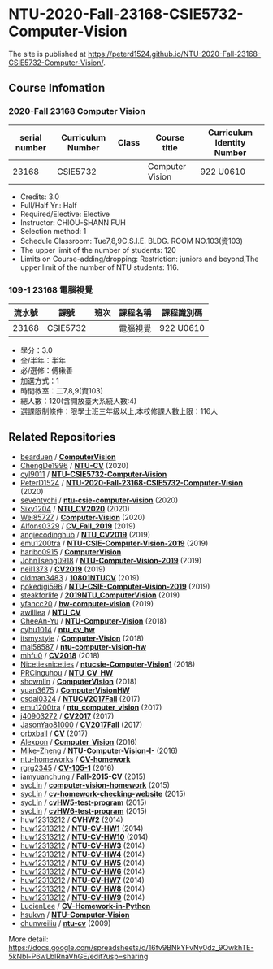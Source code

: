 # NTU-2020-Fall-23168-CSIE5732-Computer-Vision
The site is published at https://peterd1524.github.io/NTU-2020-Fall-23168-CSIE5732-Computer-Vision/.
## Course Infomation
### 2020-Fall 23168 Computer Vision
serial number | Curriculum Number | Class | Course title | Curriculum Identity Number
------------ | ------------- | ------------- | ------------- | -------------
23168 | CSIE5732 |  | Computer Vision | 922 U0610
 * Credits: 3.0
 * Full/Half Yr.: Half
 * Required/Elective: Elective
 * Instructor: CHIOU-SHANN FUH
 * Selection method: 1
 * Schedule Classroom: Tue7,8,9C.S.I.E. BLDG. ROOM NO.103(資103)
 * The upper limit of the number of students: 120
 * Limits on Course-adding/dropping: Restriction: juniors and beyond,The upper limit of the number of NTU students: 116.
### 109-1 23168 電腦視覺
流水號 | 課號 | 班次 | 課程名稱 | 課程識別碼
------------ | ------------- | ------------- | ------------- | -------------
23168 | CSIE5732 |  | 電腦視覺 | 922 U0610
 * 學分：3.0
 * 全/半年：半年
 * 必/選修：傅楸善
 * 加選方式：1
 * 時間教室：二7,8,9(資103)
 * 總人數：120(含開放臺大系統人數:4)
 * 選課限制條件：限學士班三年級以上,本校修課人數上限：116人
## Related Repositories
 * [bearduen](https://github.com/bearduen) / **[ComputerVision](https://github.com/bearduen/ComputerVision)**
 * [ChengDe1996](https://github.com/ChengDe1996) / **[NTU-CV](https://github.com/ChengDe1996/NTU-CV)** (2020)
 * [cyl9011](https://github.com/cyl9011) / **[NTU-CSIE5732-Computer-Vision](https://github.com/cyl9011/NTU-CSIE5732-Computer-Vision)**
 * [PeterD1524](https://github.com/PeterD1524) / **[NTU-2020-Fall-23168-CSIE5732-Computer-Vision](https://github.com/PeterD1524/NTU-2020-Fall-23168-CSIE5732-Computer-Vision)** (2020)
 * [seventychi](https://github.com/seventychi) / **[ntu-csie-computer-vision](https://github.com/seventychi/ntu-csie-computer-vision)** (2020)
 * [Sixy1204](https://github.com/Sixy1204) / **[NTU_CV2020](https://github.com/Sixy1204/NTU_CV2020)** (2020)
 * [Wei85727](https://github.com/Wei85727) / **[Computer-Vision](https://github.com/Wei85727/Computer-Vision)** (2020)
 * [Alfons0329](https://github.com/Alfons0329) / **[CV_Fall_2019](https://github.com/Alfons0329/CV_Fall_2019)** (2019)
 * [angiecodinghub](https://github.com/angiecodinghub) / **[NTU_CV2019](https://github.com/angiecodinghub/NTU_CV2019)** (2019)
 * [emu1200tra](https://github.com/emu1200tra) / **[NTU-CSIE-Computer-Vision-2019](https://github.com/emu1200tra/NTU-CSIE-Computer-Vision-2019)** (2019)
 * [haribo0915](https://github.com/haribo0915) / **[ComputerVision](https://github.com/haribo0915/ComputerVision)**
 * [JohnTseng0918](https://github.com/JohnTseng0918) / **[NTU-Computer-Vision-2019](https://github.com/JohnTseng0918/NTU-Computer-Vision-2019)** (2019)
 * [neil1373](https://github.com/neil1373) / **[CV2019](https://github.com/neil1373/CV2019)** (2019)
 * [oldman3483](https://github.com/oldman3483) / **[10801NTUCV](https://github.com/oldman3483/10801NTUCV)** (2019)
 * [pokedigi596](https://github.com/pokedigi596) / **[NTU-CSIE-Computer-Vision-2019](https://github.com/pokedigi596/NTU-CSIE-Computer-Vision-2019)** (2019)
 * [steakforlife](https://github.com/steakforlife) / **[2019NTU_ComputerVision](https://github.com/steakforlife/2019NTU_ComputerVision)** (2019)
 * [yfancc20](https://github.com/yfancc20) / **[hw-computer-vision](https://github.com/yfancc20/hw-computer-vision)** (2019)
 * [awilliea](https://github.com/awilliea) / **[NTU_CV](https://github.com/awilliea/NTU_CV)**
 * [CheeAn-Yu](https://github.com/CheeAn-Yu) / **[NTU-Computer-Vision](https://github.com/CheeAn-Yu/NTU-Computer-Vision)** (2018)
 * [cyhu1014](https://github.com/cyhu1014) / **[ntu_cv_hw](https://github.com/cyhu1014/ntu_cv_hw)**
 * [itsmystyle](https://github.com/itsmystyle) / **[Computer-Vision](https://github.com/itsmystyle/Computer-Vision)** (2018)
 * [mai58587](https://github.com/mai58587) / **[ntu-computer-vision-hw](https://github.com/mai58587/ntu-computer-vision-hw)**
 * [mhfu0](https://github.com/mhfu0) / **[CV2018](https://github.com/mhfu0/CV2018)** (2018)
 * [Nicetiesniceties](https://github.com/Nicetiesniceties) / **[ntucsie-Computer-Vision1](https://github.com/Nicetiesniceties/ntucsie-Computer-Vision1)** (2018)
 * [PRCinguhou](https://github.com/PRCinguhou) / **[NTU_CV_HW](https://github.com/PRCinguhou/NTU_CV_HW)**
 * [shownlin](https://github.com/shownlin) / **[ComputerVision](https://github.com/shownlin/ComputerVision)** (2018)
 * [yuan3675](https://github.com/yuan3675) / **[ComputerVisionHW](https://github.com/yuan3675/ComputerVisionHW)**
 * [csdai0324](https://github.com/csdai0324) / **[NTUCV2017Fall](https://github.com/csdai0324/NTUCV2017Fall)** (2017)
 * [emu1200tra](https://github.com/emu1200tra) / **[ntu_computer_vision](https://github.com/emu1200tra/ntu_computer_vision)** (2017)
 * [j40903272](https://github.com/j40903272) / **[CV2017](https://github.com/j40903272/CV2017)** (2017)
 * [JasonYao81000](https://github.com/JasonYao81000) / **[CV2017Fall](https://github.com/JasonYao81000/CV2017Fall)** (2017)
 * [orbxball](https://github.com/orbxball) / **[CV](https://github.com/orbxball/CV)** (2017)
 * [Alexpon](https://github.com/Alexpon) / **[Computer_Vision](https://github.com/Alexpon/Computer_Vision)** (2016)
 * [Mike-Zheng](https://github.com/Mike-Zheng) / **[NTU-Computer-Vision-I-](https://github.com/Mike-Zheng/NTU-Computer-Vision-I-)** (2016)
 * [ntu-homeworks](https://github.com/ntu-homeworks) / **[CV-homework](https://github.com/ntu-homeworks/CV-homework)**
 * [rgrg2345](https://github.com/rgrg2345) / **[CV-105-1](https://github.com/rgrg2345/CV-105-1)** (2016)
 * [iamyuanchung](https://github.com/iamyuanchung) / **[Fall-2015-CV](https://github.com/iamyuanchung/Fall-2015-CV)** (2015)
 * [sycLin](https://github.com/sycLin) / **[computer-vision-homework](https://github.com/sycLin/computer-vision-homework)** (2015)
 * [sycLin](https://github.com/sycLin) / **[cv-homework-checking-website](https://github.com/sycLin/cv-homework-checking-website)** (2015)
 * [sycLin](https://github.com/sycLin) / **[cvHW5-test-program](https://github.com/sycLin/cvHW5-test-program)** (2015)
 * [sycLin](https://github.com/sycLin) / **[cvHW6-test-program](https://github.com/sycLin/cvHW6-test-program)** (2015)
 * [huw12313212](https://github.com/huw12313212) / **[CVHW2](https://github.com/huw12313212/CVHW2)** (2014)
 * [huw12313212](https://github.com/huw12313212) / **[NTU-CV-HW1](https://github.com/huw12313212/NTU-CV-HW1)** (2014)
 * [huw12313212](https://github.com/huw12313212) / **[NTU-CV-HW10](https://github.com/huw12313212/NTU-CV-HW10)** (2014)
 * [huw12313212](https://github.com/huw12313212) / **[NTU-CV-HW3](https://github.com/huw12313212/NTU-CV-HW3)** (2014)
 * [huw12313212](https://github.com/huw12313212) / **[NTU-CV-HW4](https://github.com/huw12313212/NTU-CV-HW4)** (2014)
 * [huw12313212](https://github.com/huw12313212) / **[NTU-CV-HW5](https://github.com/huw12313212/NTU-CV-HW5)** (2014)
 * [huw12313212](https://github.com/huw12313212) / **[NTU-CV-HW6](https://github.com/huw12313212/NTU-CV-HW6)** (2014)
 * [huw12313212](https://github.com/huw12313212) / **[NTU-CV-HW7](https://github.com/huw12313212/NTU-CV-HW7)** (2014)
 * [huw12313212](https://github.com/huw12313212) / **[NTU-CV-HW8](https://github.com/huw12313212/NTU-CV-HW8)** (2014)
 * [huw12313212](https://github.com/huw12313212) / **[NTU-CV-HW9](https://github.com/huw12313212/NTU-CV-HW9)** (2014)
 * [LucienLee](https://github.com/LucienLee) / **[CV-Homework-in-Python](https://github.com/LucienLee/CV-Homework-in-Python)**
 * [hsukvn](https://github.com/hsukvn) / **[NTU-Computer-Vision](https://github.com/hsukvn/NTU-Computer-Vision)**
 * [chunweiliu](https://github.com/chunweiliu) / **[ntu-cv](https://github.com/chunweiliu/ntu-cv)** (2009)

More detail: https://docs.google.com/spreadsheets/d/16fv9BNkYFvNy0dz_9QwkhTE-5kNbl-P6wLblRnaVhGE/edit?usp=sharing
